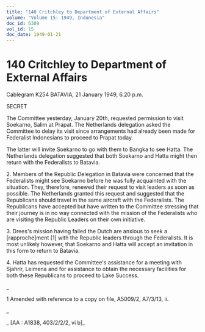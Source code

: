 ```yaml
---
title: "140 Critchley to Department of External Affairs"
volume: "Volume 15: 1949, Indonesia"
doc_id: 6309
vol_id: 15
doc_date: 1949-01-21
---
```


# 140 Critchley to Department of External Affairs

Cablegram K254 BATAVIA, 21 January 1949, 6.20 p.m.

SECRET

The Committee yesterday, January 20th, requested permission to visit Soekarno, Salim at Prapat. The Netherlands delegation asked the Committee to delay its visit since arrangements had already been made for Federalist Indonesians to proceed to Prapat today.

The latter will invite Soekarno to go with them to Bangka to see Hatta. The Netherlands delegation suggested that both Soekarno and Hatta might then return with the Federalists to Batavia.

2\. Members of the Republic Delegation in Batavia were concerned that the Federalists might see Soekarno before he was fully acquainted with the situation. They, therefore, renewed their request to visit leaders as soon as possible. The Netherlands granted this request and suggested that the Republicans should travel in the same aircraft with the Federalists. The Republicans have accepted but have written to the Committee stressing that their journey is in no way connected with the mission of the Federalists who are visiting the Republic Leaders on their own initiative.

3\. Drees's mission having failed the Dutch are anxious to seek a [rapproche]ment [1] with the Republic leaders through the Federalists. It is most unlikely however, that Soekarno and Hatta will accept an invitation in this form to return to Batavia.

4\. Hatta has requested the Committee's assistance for a meeting with Sjahrir, Leimena and for assistance to obtain the necessary facilities for both these Republicans to proceed to Lake Success.

_

1 Amended with reference to a copy on file, A5009/2, A7/3/13, ii.

_

_ [AA : A1838, 403/2/2/2, vi b]_
